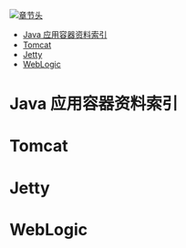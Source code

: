 [![章节头](https://parg.co/UGo)](https://parg.co/b4z) 
 - [Java 应用容器资料索引](#java-%E5%BA%94%E7%94%A8%E5%AE%B9%E5%99%A8%E8%B5%84%E6%96%99%E7%B4%A2%E5%BC%95)
- [Tomcat](#tomcat)
- [Jetty](#jetty)
- [WebLogic](#weblogic) 

# Java 应用容器资料索引
# Tomcat
# Jetty
# WebLogic